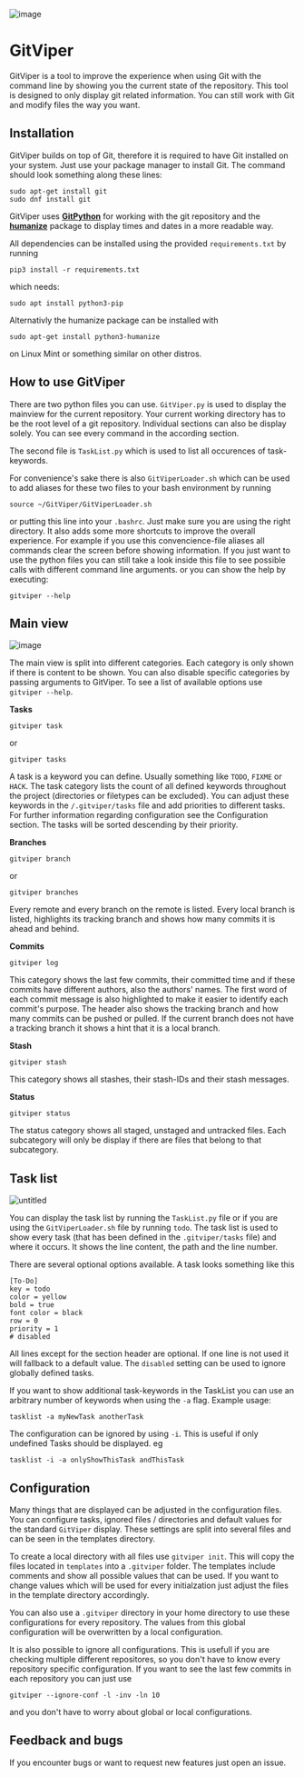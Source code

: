 ![image](https://user-images.githubusercontent.com/3453076/35360877-8035c5b2-015f-11e8-8ab2-1d74e65e3cd5.png)

# GitViper
GitViper is a tool to improve the experience when using Git with the command line by showing you the current state of the repository. This tool is designed to only display git related information. You can still work with Git and modify files the way you want.

## Installation
GitViper builds on top of Git, therefore it is required to have Git installed on your system. Just use your package manager to install Git. The command should look something along these lines:
```
sudo apt-get install git
sudo dnf install git
```

GitViper uses **[GitPython](https://github.com/gitpython-developers/GitPython)** for working with the git repository and the **[humanize](https://github.com/jmoiron/humanize)** package to display times and dates in a more readable way.

All dependencies can be installed using the provided `requirements.txt` by running

```
pip3 install -r requirements.txt
```

which needs:

```
sudo apt install python3-pip
```

Alternativly the humanize package can be installed with

```
sudo apt-get install python3-humanize
```

on Linux Mint or something similar on other distros.

## How to use GitViper
There are two python files you can use. `GitViper.py` is used to display the mainview for the current repository. Your current working directory has to be the root level of a git repository. Individual sections can also be display solely. You can see every command in the according section.

The second file is `TaskList.py` which is used to list all occurences of task-keywords.

For convenience's sake there is also `GitViperLoader.sh` which can be used to add aliases for these two files to your bash environment by running

```
source ~/GitViper/GitViperLoader.sh
```

or putting this line into your `.bashrc`. Just make sure you are using the right directory. It also adds some more shortcuts to improve the overall experience. For example if you use this convencience-file aliases all commands clear the screen before showing information. If you just want to use the python files you can still take a look inside this file to see possible calls with different command line arguments. or you can show the help by executing:

```
gitviper --help
```

## Main view

![image](https://user-images.githubusercontent.com/3453076/35360910-9935f38e-015f-11e8-9b4f-447c99c8a92a.png)

The main view is split into different categories. Each category is only shown if there is content to be shown. You can also disable specific categories by passing arguments to GitViper. To see a list of available options use `gitviper --help`.

**Tasks**

```
gitviper task
```

or

```
gitviper tasks
```

A task is a keyword you can define. Usually something like `TODO`, `FIXME` or `HACK`. The task category lists the count of all defined keywords throughout the project (directories or filetypes can be excluded). You can adjust these keywords in the `/.gitviper/tasks` file and add priorities to different tasks. For further information regarding configuration see the Configuration section. The tasks will be sorted descending by their priority.

**Branches**

```
gitviper branch
```

or

```
gitviper branches
```

Every remote and every branch on the remote is listed.
Every local branch is listed, highlights its tracking branch and shows how many commits it is ahead and behind.

**Commits**

```
gitviper log
```

This category shows the last few commits, their committed time and if these commits have different authors, also the authors' names. The first word of each commit message is also highlighted to make it easier to identify each commit's purpose.
The header also shows the tracking branch and how many commits can be pushed or pulled. If the current branch does not have a tracking branch it shows a hint that it is a local branch.

**Stash**

```
gitviper stash
```

This category shows all stashes, their stash-IDs and their stash messages.

**Status**

```
gitviper status
```

The status category shows all staged, unstaged and untracked files. Each subcategory will only be display if there are files that belong to that subcategory.

## Task list

![untitled](https://user-images.githubusercontent.com/3453076/48317511-b6b61500-e5f3-11e8-8426-5bee86120cc0.png)

You can display the task list by running the `TaskList.py` file or if you are using the `GitViperLoader.sh` file by running `todo`. The task list is used to show every task (that has been defined in the `.gitviper/tasks` file) and where it occurs. It shows the line content, the path and the line number.

There are several optional options available.
A task looks something like this

```
[To-Do]
key = todo
color = yellow
bold = true
font color = black
row = 0
priority = 1
# disabled
```

All lines except for the section header are optional. If one line is not used it will fallback to a default value. The `disabled` setting can be used to ignore globally defined tasks.

If you want to show additional task-keywords in the TaskList you can use an arbitrary number of keywords when using the `-a` flag.
Example usage:

```
tasklist -a myNewTask anotherTask
```

The configuration can be ignored by using `-i`. This is useful if only undefined Tasks should be displayed. eg 

```
tasklist -i -a onlyShowThisTask andThisTask
```

## Configuration
Many things that are displayed can be adjusted in the configuration files. You can configure tasks, ignored files / directories and default values for the standard `GitViper` display.
These settings are split into several files and can be seen in the templates directory.

To create a local directory with all files use `gitviper init`. 
This will copy the files located in `templates` into a `.gitviper` folder. The templates include comments and show all possible values that can be used. If you want to change values which will be used for every initialzation just adjust the files in the template directory accordingly.

You can also use a `.gitviper` directory in your home directory to use these configurations for every repository. The values from this global configuration will be overwritten by a local configuration.

It is also possible to ignore all configurations. This is usefull if you are checking multiple different repositores, so you don't have to know every repository specific configuration. If you want to see the last few commits in each repository you can just use

```
gitviper --ignore-conf -l -inv -ln 10
```

and you don't have to worry about global or local configurations.


## Feedback and bugs
If you encounter bugs or want to request new features just open an issue.
